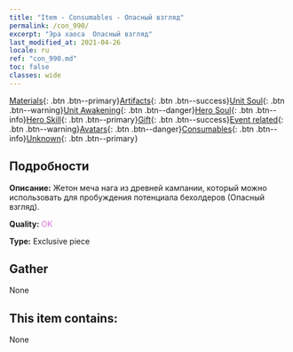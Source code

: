 ```yaml
---
title: "Item - Consumables - Опасный взгляд"
permalink: /con_990/
excerpt: "Эра хаоса  Опасный взгляд"
last_modified_at: 2021-04-26
locale: ru
ref: "con_990.md"
toc: false
classes: wide
---
```

 [Materials](/ItemsRU/){: .btn .btn--primary}[Artifacts](/ItemsRU/Artifacts/){: .btn .btn--success}[Unit Soul](/ItemsRU/UnitSoul/){: .btn .btn--warning}[Unit Awakening](/ItemsRU/UnitAwakening/){: .btn .btn--danger}[Hero Soul](/ItemsRU/HeroSoul/){: .btn .btn--info}[Hero Skill](/ItemsRU/HeroSkill/){: .btn .btn--primary}[Gift](/ItemsRU/Gift/){: .btn .btn--success}[Event related](/ItemsRU/Events/){: .btn .btn--warning}[Avatars](/ItemsRU/Avatars/){: .btn .btn--danger}[Consumables](/ItemsRU/Consumables/){: .btn .btn--info}[Unknown](/ItemsRU/Unknown/){: .btn .btn--primary}

## Подробности
 **Описание:** Жетон меча нага из древней кампании, который можно использовать для пробуждения потенциала бехолдеров (Опасный взгляд).

 **Quality:** <span style="color: #DA70D6">OK</span>

 **Type:** Exclusive piece

## Gather

  None

## This item contains:

  None

